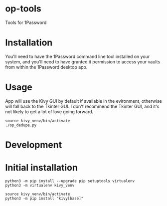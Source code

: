 # op-tools
 Tools for 1Password

# Installation

You'll need to have the 1Password command line tool installed on your system,
and you'll need to have granted it permission to access your vaults from within
the 1Password desktop app.

# Usage

App will use the Kivy GUI by default if available in the evironment, otherwise
will fall back to the Tkinter GUI. I don't recommend the Tkinter GUI, and it's
not likely to get a lot of love going forward.

```
source kivy_venv/bin/activate
./op_dedupe.py
```

# Development

# Initial installation

```
python3 -m pip install --upgrade pip setuptools virtualenv
python3 -m virtualenv kivy_venv

source kivy_venv/bin/activate
python3 -m pip install "kivy[base]"
```